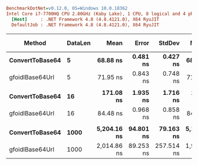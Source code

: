 ``` ini

BenchmarkDotNet=v0.12.0, OS=Windows 10.0.18362
Intel Core i7-7700HQ CPU 2.80GHz (Kaby Lake), 1 CPU, 8 logical and 4 physical cores
  [Host]     : .NET Framework 4.8 (4.8.4121.0), X64 RyuJIT
  DefaultJob : .NET Framework 4.8 (4.8.4121.0), X64 RyuJIT


```
|          Method | DataLen |        Mean |     Error |     StdDev |      Median | Ratio | RatioSD |  Gen 0 | Gen 1 | Gen 2 | Allocated |
|---------------- |-------- |------------:|----------:|-----------:|------------:|------:|--------:|-------:|------:|------:|----------:|
| **ConvertToBase64** |       **5** |    **68.88 ns** |  **0.481 ns** |   **0.427 ns** |    **68.97 ns** |  **1.00** |    **0.00** | **0.0381** |     **-** |     **-** |     **120 B** |
| gfoidlBase64Url |       5 |    71.95 ns |  0.843 ns |   0.748 ns |    71.73 ns |  1.04 |    0.01 | 0.0126 |     - |     - |      40 B |
|                 |         |             |           |            |             |       |         |        |       |       |           |
| **ConvertToBase64** |      **16** |   **171.08 ns** |  **1.935 ns** |   **1.716 ns** |   **171.03 ns** |  **1.00** |    **0.00** | **0.0842** |     **-** |     **-** |     **265 B** |
| gfoidlBase64Url |      16 |    84.48 ns |  0.968 ns |   0.858 ns |    84.21 ns |  0.49 |    0.01 | 0.0229 |     - |     - |      72 B |
|                 |         |             |           |            |             |       |         |        |       |       |           |
| **ConvertToBase64** |    **1000** | **5,204.16 ns** | **94.801 ns** |  **79.163 ns** | **5,184.30 ns** |  **1.00** |    **0.00** | **3.4485** |     **-** |     **-** |   **10876 B** |
| gfoidlBase64Url |    1000 | 2,014.86 ns | 89.253 ns | 257.514 ns | 1,924.19 ns |  0.40 |    0.04 | 2.1706 |     - |     - |    6838 B |
